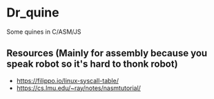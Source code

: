# Dr_quine

Some quines in C/ASM/JS

## Resources (Mainly for assembly because you speak robot so it's hard to thonk robot)
- https://filippo.io/linux-syscall-table/
- https://cs.lmu.edu/~ray/notes/nasmtutorial/
